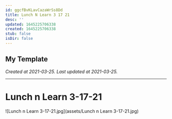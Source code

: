 ```yaml
---
id: ggcfBvKLavCazaWrSs8Dd
title: Lunch N Learn 3 17 21
desc: ''
updated: 1645225706338
created: 1645225706338
stub: false
isDir: false
---
```

My Template
---

_Created at 2021-03-25._
_Last updated at 2021-03-25._




---

# Lunch n Learn 3-17-21


![Lunch n Learn 3-17-21.jpg](assets/Lunch n Learn 3-17-21.jpg)

